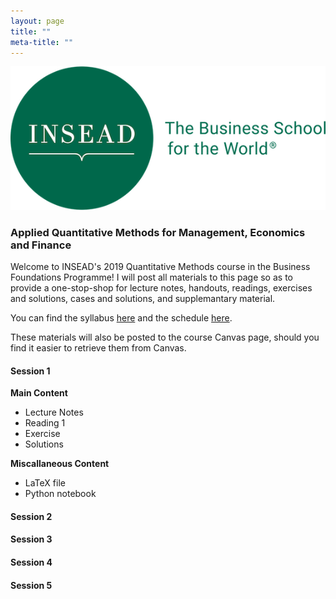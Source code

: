 ```yaml
---
layout: page 
title: ""
meta-title: ""
---
```


![profile_pic](/img/insead_logo2.png)

### Applied Quantitative Methods for Management, Economics and Finance 

Welcome to INSEAD's 2019 Quantitative Methods course in the Business Foundations Programme! I will post all materials to this page so as to provide a one-stop-shop for lecture notes, handouts, readings, exercises and solutions, cases and solutions, and supplemantary material.  

You can find the syllabus [here](001qm_syllabus_babic.pdf) and the schedule [here](002qm_schedule_babic.pdf).

These materials will also be posted to the course Canvas page, should you find it easier to retrieve them from Canvas. 
 

#### Session 1 
**Main Content**
 * Lecture Notes 
 * Reading 1
 * Exercise
 * Solutions

**Miscallaneous Content**
 * LaTeX file 
 * Python notebook

#### Session 2

#### Session 3

#### Session 4

#### Session 5




